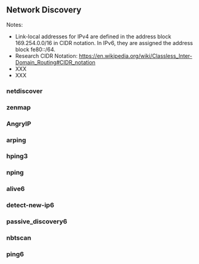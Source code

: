 
## Network Discovery

Notes:
- Link-local addresses for IPv4 are defined in the address block 169.254.0.0/16 in CIDR notation. In IPv6, they are assigned the address block fe80::/64.
- Research CIDR Notation: https://en.wikipedia.org/wiki/Classless_Inter-Domain_Routing#CIDR_notation
- XXX
- XXX

### netdiscover
### zenmap
### AngryIP
### arping
### hping3
### nping
### alive6
### detect-new-ip6
### passive_discovery6
### nbtscan
### ping6
